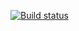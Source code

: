 [![Build status](https://ci.appveyor.com/api/projects/status/l74l7kebi185g222?svg=true)](https://ci.appveyor.com/project/kmkiseleva/ahj-http-front)
